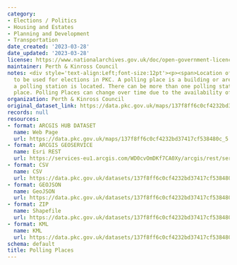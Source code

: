 ```yaml
---
category:
- Elections / Politics
- Housing and Estates
- Planning and Development
- Transportation
date_created: '2023-03-28'
date_updated: '2023-03-28'
license: https://www.nationalarchives.gov.uk/doc/open-government-licence/version/3/
maintainer: Perth & Kinross Council
notes: <div style='text-align:Left;font-size:12pt'><p><span>Location of polling places
  to be used for elections in PKC. A polling place is a building or area in which
  a polling station is located. There can be more than one polling station in a polling
  place. Polling Places can change over time due to the availability of the buildings.</span></p></div>
organization: Perth & Kinross Council
original_dataset_link: https://data.pkc.gov.uk/maps/137f8ff6c0cf4232bd37417cf538480c_5
records: null
resources:
- format: ARCGIS HUB DATASET
  name: Web Page
  url: https://data.pkc.gov.uk/maps/137f8ff6c0cf4232bd37417cf538480c_5
- format: ARCGIS GEOSERVICE
  name: Esri REST
  url: https://services-eu1.arcgis.com/WD0cvOmDKf7CA0Xy/arcgis/rest/services/Polling_Places/FeatureServer/5
- format: CSV
  name: CSV
  url: https://data.pkc.gov.uk/datasets/137f8ff6c0cf4232bd37417cf538480c_5.csv?where=1=1&outSR=%7B%22latestWkid%22%3A27700%2C%22wkid%22%3A27700%7D
- format: GEOJSON
  name: GeoJSON
  url: https://data.pkc.gov.uk/datasets/137f8ff6c0cf4232bd37417cf538480c_5.geojson?where=1=1&outSR=%7B%22latestWkid%22%3A27700%2C%22wkid%22%3A27700%7D
- format: ZIP
  name: Shapefile
  url: https://data.pkc.gov.uk/datasets/137f8ff6c0cf4232bd37417cf538480c_5.zip?where=1=1&outSR=%7B%22latestWkid%22%3A27700%2C%22wkid%22%3A27700%7D
- format: KML
  name: KML
  url: https://data.pkc.gov.uk/datasets/137f8ff6c0cf4232bd37417cf538480c_5.kml?where=1=1&outSR=%7B%22latestWkid%22%3A27700%2C%22wkid%22%3A27700%7D
schema: default
title: Polling Places
---
```

